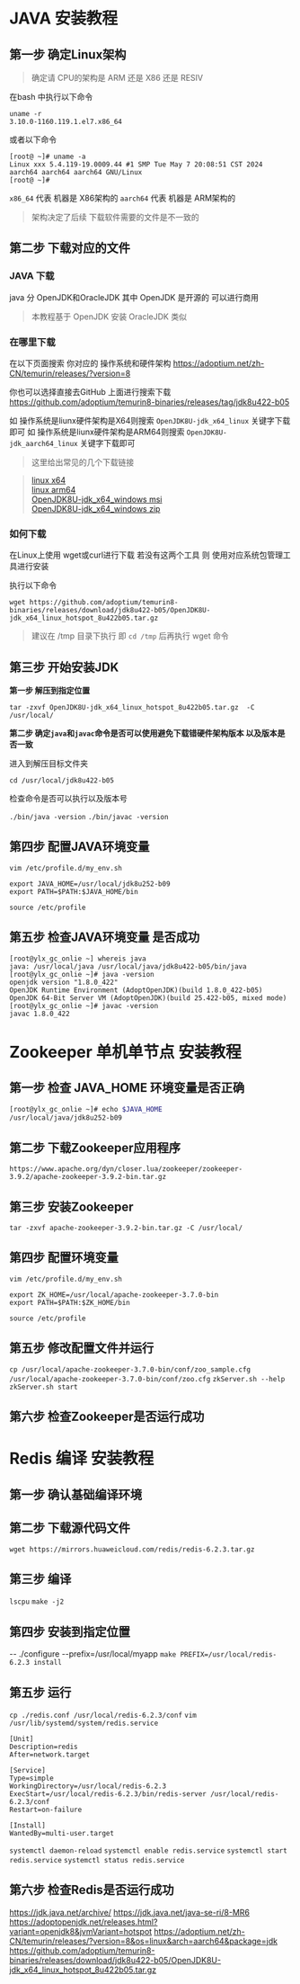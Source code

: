 # JAVA 安装教程
## 第一步 确定Linux架构
> 确定请 CPU的架构是 ARM 还是 X86 还是 RESIV

在bash 中执行以下命令
```
uname -r
3.10.0-1160.119.1.el7.x86_64
```
或者以下命令
```
[root@ ~]# uname -a
Linux xxx 5.4.119-19.0009.44 #1 SMP Tue May 7 20:08:51 CST 2024 aarch64 aarch64 aarch64 GNU/Linux
[root@ ~]#
```
`x86_64` 代表 机器是 X86架构的 
`aarch64` 代表 机器是 ARM架构的
> 架构决定了后续 下载软件需要的文件是不一致的
## 第二步 下载对应的文件
### JAVA 下载
java 分 OpenJDK和OracleJDK 其中 OpenJDK 是开源的 可以进行商用
> 本教程基于 OpenJDK 安装 OracleJDK 类似

### 在哪里下载
在以下页面搜索 你对应的 操作系统和硬件架构
https://adoptium.net/zh-CN/temurin/releases/?version=8

你也可以选择直接去GitHub 上面进行搜索下载
https://github.com/adoptium/temurin8-binaries/releases/tag/jdk8u422-b05

如 操作系统是liunx硬件架构是X64则搜索 `OpenJDK8U-jdk_x64_linux` 关键字下载即可
如 操作系统是liunx硬件架构是ARM64则搜索 `OpenJDK8U-jdk_aarch64_linux` 关键字下载即可

> 这里给出常见的几个下载链接

> [linux x64](https://github.com/adoptium/temurin8-binaries/releases/download/jdk8u422-b05/OpenJDK8U-jdk_x64_linux_hotspot_8u422b05.tar.gz) <br/>
[linux arm64](https://github.com/adoptium/temurin8-binaries/releases/download/jdk8u422-b05/OpenJDK8U-jdk_aarch64_linux_hotspot_8u422b05.tar.gz) <br/>
[OpenJDK8U-jdk_x64_windows msi](https://github.com/adoptium/temurin8-binaries/releases/download/jdk8u422-b05/OpenJDK8U-jdk_x64_windows_hotspot_8u422b05.msi) <br/>
[OpenJDK8U-jdk_x64_windows zip](https://github.com/adoptium/temurin8-binaries/releases/download/jdk8u422-b05/OpenJDK8U-jdk_x64_windows_hotspot_8u422b05.zip)

### 如何下载
在Linux上使用 wget或curl进行下载 若没有这两个工具 则 使用对应系统包管理工具进行安装

执行以下命令

`wget https://github.com/adoptium/temurin8-binaries/releases/download/jdk8u422-b05/OpenJDK8U-jdk_x64_linux_hotspot_8u422b05.tar.gz`

> 建议在 /tmp 目录下执行 即 `cd /tmp` 后再执行 wget 命令

## 第三步 开始安装JDK

**第一步 解压到指定位置**

`tar -zxvf OpenJDK8U-jdk_x64_linux_hotspot_8u422b05.tar.gz  -C /usr/local/`

**第二步 确定`java`和`javac`命令是否可以使用避免下载错硬件架构版本 以及版本是否一致**

进入到解压目标文件夹

`cd /usr/local/jdk8u422-b05`

检查命令是否可以执行以及版本号

`./bin/java -version`
`./bin/javac -version`

## 第四步 配置JAVA环境变量

`vim /etc/profile.d/my_env.sh`

```shell
export JAVA_HOME=/usr/local/jdk8u252-b09
export PATH=$PATH:$JAVA_HOME/bin
```

`source /etc/profile`

## 第五步 检查JAVA环境变量 是否成功

```shell
[root@ylx_gc_onlie ~] whereis java
java: /usr/local/java /usr/local/java/jdk8u422-b05/bin/java
[root@ylx_gc_onlie ~]# java -version
openjdk version "1.8.0_422"
OpenJDK Runtime Environment (AdoptOpenJDK)(build 1.8.0_422-b05)
OpenJDK 64-Bit Server VM (AdoptOpenJDK)(build 25.422-b05, mixed mode)
[root@ylx_gc_onlie ~]# javac -version
javac 1.8.0_422
```

# Zookeeper 单机单节点 安装教程
## 第一步 检查 JAVA_HOME 环境变量是否正确
```sh
[root@ylx_gc_onlie ~]# echo $JAVA_HOME
/usr/local/java/jdk8u252-b09
```
## 第二步 下载Zookeeper应用程序
`https://www.apache.org/dyn/closer.lua/zookeeper/zookeeper-3.9.2/apache-zookeeper-3.9.2-bin.tar.gz`
## 第三步 安装Zookeeper
`tar -zxvf apache-zookeeper-3.9.2-bin.tar.gz -C /usr/local/`
## 第四步 配置环境变量
`vim /etc/profile.d/my_env.sh`
```shell
export ZK_HOME=/usr/local/apache-zookeeper-3.7.0-bin
export PATH=$PATH:$ZK_HOME/bin
```
`source /etc/profile`
## 第五步 修改配置文件并运行
`cp /usr/local/apache-zookeeper-3.7.0-bin/conf/zoo_sample.cfg /usr/local/apache-zookeeper-3.7.0-bin/conf/zoo.cfg`
`zkServer.sh --help
zkServer.sh start`
## 第六步 检查Zookeeper是否运行成功

# Redis 编译 安装教程
## 第一步 确认基础编译环境
## 第二步 下载源代码文件
`wget https://mirrors.huaweicloud.com/redis/redis-6.2.3.tar.gz`
## 第三步 编译
`lscpu`
`make -j2`
## 第四步 安装到指定位置
-- ./configure --prefix=/usr/local/myapp
`make PREFIX=/usr/local/redis-6.2.3 install`
## 第五步 运行
`cp ./redis.conf /usr/local/redis-6.2.3/conf`
`vim /usr/lib/systemd/system/redis.service`
```shell
[Unit]
Description=redis
After=network.target

[Service]
Type=simple
WorkingDirectory=/usr/local/redis-6.2.3
ExecStart=/usr/local/redis-6.2.3/bin/redis-server /usr/local/redis-6.2.3/conf
Restart=on-failure

[Install]
WantedBy=multi-user.target
```
`systemctl daemon-reload`
`systemctl enable redis.service`
`systemctl start redis.service`
`systemctl status redis.service`

## 第六步 检查Redis是否运行成功

https://jdk.java.net/archive/
https://jdk.java.net/java-se-ri/8-MR6
https://adoptopenjdk.net/releases.html?variant=openjdk8&jvmVariant=hotspot
https://adoptium.net/zh-CN/temurin/releases/?version=8&os=linux&arch=aarch64&package=jdk
https://github.com/adoptium/temurin8-binaries/releases/download/jdk8u422-b05/OpenJDK8U-jdk_x64_linux_hotspot_8u422b05.tar.gz
